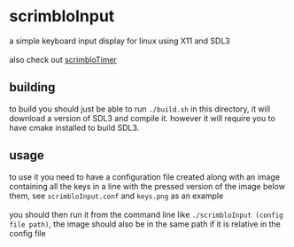 # scrimbloInput
a simple keyboard input display for linux using X11 and SDL3<br>
<br>
also check out [scrimbloTimer](https://github.com/kittrz9/scrimbloTimer)<br>

## building
to build you should just be able to run `./build.sh` in this directory, it will download a version of SDL3 and compile it. however it will require you to have cmake installed to build SDL3.<br>

## usage
to use it you need to have a configuration file created along with an image containing all the keys in a line with the pressed version of the image below them, see `scrimbloInput.conf` and `keys.png` as an example<br>
<br>
you should then run it from the command line like `./scrimbloInput (config file path)`, the image should also be in the same path if it is relative in the config file<br>
